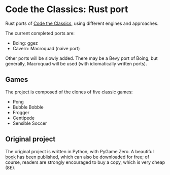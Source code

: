 # Code the Classics: Rust port

Rust ports of [Code the Classics](https://wireframe.raspberrypi.org/books/code-the-classics1), using different engines and approaches.

The current completed ports are:

- Boing: ggez
- Cavern: Macroquad (naive port)

Other ports will be slowly added. There may be a Bevy port of Boing, but generally, Macroquad will be used (with idiomatically written ports).

## Games

The project is composed of the clones of five classic games:

- Pong
- Bubble Bobble
- Frogger
- Centipede
- Sensible Soccer

## Original project

The original project is written in Python, with PyGame Zero. A beautiful [book](https://wireframe.raspberrypi.org/books/code-the-classics1) has been published, which can also be downloaded for free; of course, readers are strongly encouraged to buy a copy, which is very cheap (8£).
